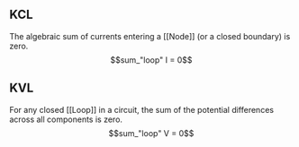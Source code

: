 ## KCL
The algebraic sum of currents entering a [[Node]] (or a closed boundary) is zero.
$$sum_"loop" I = 0$$ 
## KVL
For any closed [[Loop]] in a circuit, the sum of the potential differences across all components is zero.
$$sum_"loop" V = 0$$

